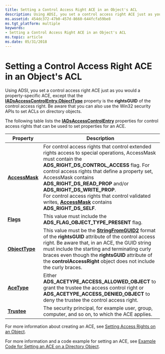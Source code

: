 ```yaml
---
title: Setting a Control Access Right ACE in an Object's ACL
description: Using ADSI, you set a control access right ACE just as you would a property-specific ACE, except that the IADsAccessControlEntry.ObjectType property is the rightsGUID of the control access right.
ms.assetid: 454dc372-47b0-457d-8660-644fcfa59be8
ms.tgt_platform: multiple
keywords:
- Setting a Control Access Right ACE in an Object's ACL
ms.topic: article
ms.date: 05/31/2018
---
```


# Setting a Control Access Right ACE in an Object's ACL

Using ADSI, you set a control access right ACE just as you would a property-specific ACE, except that the [**IADsAccessControlEntry.ObjectType**](https://docs.microsoft.com/windows/desktop/ADSI/iadsaccesscontrolentry-property-methods) property is the **rightsGUID** of the control access right. Be aware that you can also use the Win32 security APIs to set ACLs on directory objects.

The following table lists the [**IADsAccessControlEntry**](https://docs.microsoft.com/windows/desktop/api/iads/nn-iads-iadsaccesscontrolentry) properties for control access rights that can be used to set properties for an ACE.



| Property                                                       | Description                                                                                                                                                                                                                                                                                                                                                                                                                                                                                  |
|----------------------------------------------------------------|----------------------------------------------------------------------------------------------------------------------------------------------------------------------------------------------------------------------------------------------------------------------------------------------------------------------------------------------------------------------------------------------------------------------------------------------------------------------------------------------|
| [**AccessMask**](https://docs.microsoft.com/windows/desktop/ADSI/iadsaccesscontrolentry-property-methods) | For control access rights that control extended rights access to special operations, AccessMask must contain the **ADS\_RIGHT\_DS\_CONTROL\_ACCESS** flag. For control access rights that define a property set, AccessMask contains **ADS\_RIGHT\_DS\_READ\_PROP** and/or **ADS\_RIGHT\_DS\_WRITE\_PROP**.<br/> For control access rights that control validated writes, [**AccessMask**](https://docs.microsoft.com/windows/desktop/ADSI/iadsaccesscontrolentry-property-methods) contains **ADS\_RIGHT\_DS\_SELF**.<br/> |
| [**Flags**](https://docs.microsoft.com/windows/desktop/ADSI/iadsaccesscontrolentry-property-methods)      | This value must include the **ADS\_FLAG\_OBJECT\_TYPE\_PRESENT** flag.                                                                                                                                                                                                                                                                                                                                                                                                                       |
| [**ObjectType**](https://docs.microsoft.com/windows/desktop/ADSI/iadsaccesscontrolentry-property-methods) | This value must be the [**StringFromGUID2**](https://msdn.microsoft.com/library/ms683893(v=VS.85).aspx) format of the **rightsGUID** attribute of the control access right. Be aware that, in an ACE, the GUID string must include the starting and terminating curly braces even though the **rightsGUID** attribute of the **controlAccessRight** object does not include the curly braces.                                                                                                                                     |
| [**AceType**](https://docs.microsoft.com/windows/desktop/ADSI/iadsaccesscontrolentry-property-methods)    | Either **ADS\_ACETYPE\_ACCESS\_ALLOWED\_OBJECT** to grant the trustee the access control right or **ADS\_ACETYPE\_ACCESS\_DENIED\_OBJECT** to deny the trustee the control access right.                                                                                                                                                                                                                                                                                                     |
| [**Trustee**](https://docs.microsoft.com/windows/desktop/ADSI/iadsaccesscontrolentry-property-methods)    | The security principal, for example user, group, computer, and so on, to which the ACE applies.                                                                                                                                                                                                                                                                                                                                                                                              |



 

For more information about creating an ACE, see [Setting Access Rights on an Object](setting-access-rights-on-an-object.md).

For more information and a code example for setting an ACE, see [Example Code for Setting an ACE on a Directory Object](example-code-for-setting-an-ace-on-a-directory-object.md).

 

 





